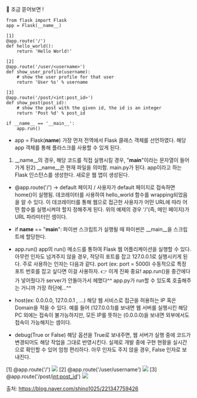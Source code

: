 🦖 조금 뜯어보면 !
```
from flask import Flask
app = Flask(__name__)

[1]
@app.route('/')
def hello_world():
    return 'Hello World!'

[2]
@app.route('/user/<username>')
def show_user_profile(username):
    # show the user profile for that user
    return 'User %s' % username

[3]
@app.route('/post/<int:post_id>')
def show_post(post_id):
    # show the post with the given id, the id is an integer
    return 'Post %d' % post_id

if __name__ == '__main__':
	app.run()
```
* app = Flask(__name__) 
가장 먼저 전역에서 Flask 클래스 객체를 선언하였다. 해당 app 객체를 통해 플라스크를 사용할 수 있게 된다. 
1) __name__의 경우, 해당 코드를 직접 실행시킬 경우, "__main__"이라는 문자열이 들어가게 된2) __name__은 현재 파일을 의미함. main.py가 된다. app이라고 하는 Flask 인스턴스를 생성한다. 새로운 웹 앱이 생성된다.

* @app.route('/')
-> default 페이지 / 사용자가 default 페이지로 접속하면 home()이 실행됨.
데코레이터를 사용하여 hello_world 함수를 wrapping되었음을 알 수 있다. 이 데코레이터를 통해 웹으로 접근한 사용자가 어떤 URL에 따라 어떤 함수를 실행시켜야 할지 정해주게 된다. 위의 예제의 경우 '/'(즉, 메인 페이지)가 URL 파라미터인 셈이다.

* if __name__ == "__main__":
파이썬 스크립트가 실행될 때 파이썬은 __main__을 스크립트에 할당한다.

* app.run()
app의 run() 메소드를 통하여 Flask 웹 어플리케이션을 실행할 수 있다. 아무런 인자도 넘겨주지 않을 경우, 적당히 포트를 잡고 127.0.0.1로 실행시키게 된다. 주로 사용하는 인자는 다음과 같다.
port (ex: port = 5000)
수동적으로 특정 포트 번호를 잡고 싶다면 이걸 사용하자.
👉 이게 진짜 중요! app.run()을 중간에다가 넣어줬다가 server가 안돌아가서 헤맸다^^ app.py가 run할 수 있도록 호출해주는 거니까 가장 하단에...^^

* host(ex: 0.0.0.0, 127.0.0.1 , ...)
해당 웹 서비스로 접근을 허용하는 IP 혹은 Domain을 적을 수 있다. 예를 들어 (127.0.0.1)를 보내면 웹 서버를 실행시킨 해당 PC 외에는 접속이 불가능하지만, 모든 IP를 뜻하는 (0.0.0.0)을 보내면 외부에서도 접속이 가능해지는 셈이다.

* debug(True or False)
해당 옵션을 True로 보내주면, 웹 서버가 실행 중에 코드가 변경되어도 해당 작업을 그대로 반영시킨다. 실제로 개발 중에 구현 현황을 실시간으로 확인할 수 있어 엄청 편리하다. 아무 인자도 주지 않을 경우, False 인자로 보내진다.

[1] @app.route('/')
![](https://images.velog.io/images/majaeh43/post/c75ad74b-1d04-4a5c-9ab0-6d456354bbb9/%E1%84%89%E1%85%B3%E1%84%8F%E1%85%B3%E1%84%85%E1%85%B5%E1%86%AB%E1%84%89%E1%85%A3%E1%86%BA%202021-12-08%20%E1%84%8B%E1%85%A9%E1%84%92%E1%85%AE%202.02.40.png)
[2] @app.route('/user/username')
![](https://images.velog.io/images/majaeh43/post/629f875c-7c96-486c-a9ff-d125d916f1f9/%E1%84%89%E1%85%B3%E1%84%8F%E1%85%B3%E1%84%85%E1%85%B5%E1%86%AB%E1%84%89%E1%85%A3%E1%86%BA%202021-12-08%20%E1%84%8B%E1%85%A9%E1%84%92%E1%85%AE%202.03.56.png)
[3] @app.route('/post/<int:post_id>')
![](https://images.velog.io/images/majaeh43/post/52ad9ab3-09ce-4d15-8224-581995daf1a9/%E1%84%89%E1%85%B3%E1%84%8F%E1%85%B3%E1%84%85%E1%85%B5%E1%86%AB%E1%84%89%E1%85%A3%E1%86%BA%202021-12-08%20%E1%84%8B%E1%85%A9%E1%84%92%E1%85%AE%202.04.32.png)

출처: https://blog.naver.com/shino1025/221347759426
